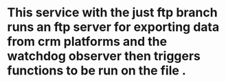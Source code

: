 # This service with the just ftp branch runs an ftp server for exporting data from crm platforms and the watchdog observer then triggers functions to be run on the file .
